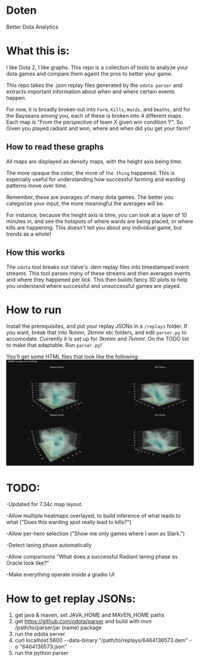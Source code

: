 # Doten
Better Dota Analytics

# What this is:
I like Dota 2, I like graphs. This repo is a collection of tools to analyze your dota games and compare them againt the pros to better your game. 

This repo takes the .json replay files generated by the `odota parser` and extracts important information about when and where certain events happen. 

For now, it is broadly broken out into `Farm`, `Kills`, `Wards`, and `Deaths`, and for the Bayseans among you, each of these is broken into 4 different maps. 
Each map is "From the perspective of team X given win condition Y". So Given you played radiant and won, where and when did you get your farm?

## How to read these graphs

All maps are displayed as density maps, with the height axis being time. 

The more opaque the color, the more of `the thing` happened. This is especially useful for understanding how successful farming and warding patterns move over time. 

Remember, these are averages of many dota games. The better you categorize your input, the more meaningful the averages will be.

For instance, because the height axis is time, you can look at a layer of 10 minutes in, and see the hotspots of where wards are being placed, or where kills are happening. 
This doesn't tell you about any individual game, but trends as a whole!

## How this works
The `odota` tool breaks out Valve's .dem replay files into timestamped event streams. 
This tool parses many of these streams and then averages events and where they happened per tick. 
This then builds fancy 3D plots to help you understand where successful and unsuccessful games are played. 

# How to run

Install the prerequisites, and put your replay JSONs in a `/replays` folder. 
If you want, break that into 1kmmr, 2kmmr etc folders, and edit `parser.py` to accomodate. Currently it is set up for 3kmmr and 7kmmr. On the TODO list to make that adaptable.
Run `parser.py`!

You'll get some HTML files that look like the following:
![Definitely not one of my games >_>](https://github.com/mltq/doten/blob/master/media/3kmmr_farm.png?raw=true)

# TODO:
-Updated for 7.34c map layout. 

-Allow multiple heatmaps overlayed, to build inference of what leads to what ("Does this warding spot really lead to kills?")

-Allow per-hero selection ("Show me only games where I won as Slark.")

-Detect laning phase automatically

-Allow comparisons "What does a successful Radiant laning phase as Oracle look like?"

-Make everything operate inside a gradio UI

# How to get replay JSONs:
1. get java & maven, set JAVA_HOME and MAVEN_HOME paths
2. get https://github.com/odota/parser and build with mvn /path/to/parser/jar (name) package
3. run the odota server
4. curl localhost:5600 --data-binary "/path/to/replays/6464136573.dem" -o "6464136573.json"
5. run the python parser
